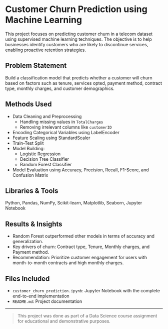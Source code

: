 # Customer Churn Prediction using Machine Learning

This project focuses on predicting customer churn in a telecom dataset using supervised machine learning techniques. The objective is to help businesses identify customers who are likely to discontinue services, enabling proactive retention strategies.

##  Problem Statement

Build a classification model that predicts whether a customer will churn based on factors such as tenure, services opted, payment method, contract type, monthly charges, and customer demographics.

##  Methods Used

- Data Cleaning and Preprocessing
  - Handling missing values in `TotalCharges`
  - Removing irrelevant columns like `customerID`
- Encoding Categorical Variables using LabelEncoder
- Feature Scaling using StandardScaler
- Train-Test Split
- Model Building:
  - Logistic Regression
  - Decision Tree Classifier
  - Random Forest Classifier
- Model Evaluation using Accuracy, Precision, Recall, F1-Score, and Confusion Matrix

##  Libraries & Tools

Python, Pandas, NumPy, Scikit-learn, Matplotlib, Seaborn, Jupyter Notebook

##  Results & Insights

- Random Forest outperformed other models in terms of accuracy and generalization.
- Key drivers of churn: Contract type, Tenure, Monthly charges, and Payment method.
- Recommendation: Prioritize customer engagement for users with month-to-month contracts and high monthly charges.

##  Files Included

- `customer_churn_prediction.ipynb`: Jupyter Notebook with the complete end-to-end implementation
- `README.md`: Project documentation

---

> This project was done as part of a Data Science course assignment for educational and demonstrative purposes.
